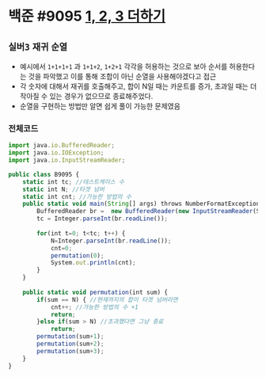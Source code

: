 # 백준 #9095 [1, 2, 3 더하기](https://www.acmicpc.net/problem/9095)
`실버3` `재귀` `순열`
---
- 예시에서 `1+1+1+1` 과 `1+1+2`, `1+2+1` 각각을 허용하는 것으로 보아 순서를 허용한다는 것을 파악했고 이를 통해 조합이 아닌 순열을 사용해야겠다고 접근
- 각 숫자에 대해서 재귀를 호출해주고, 합이 N일 때는 카운트를 증가, 초과일 때는 더 작아질 수 있는 경우가 없으므로 종료해주었다.
- 순열을 구현하는 방법만 알면 쉽게 풀이 가능한 문제였음

### 전체코드
```jsx
import java.io.BufferedReader;
import java.io.IOException;
import java.io.InputStreamReader;

public class B9095 {
	static int tc; //테스트케이스 수
	static int N; //타겟 넘버
	static int cnt; //가능한 방법의 수
	public static void main(String[] args) throws NumberFormatException, IOException {
		BufferedReader br =  new BufferedReader(new InputStreamReader(System.in));
		tc = Integer.parseInt(br.readLine());
		
		for(int t=0; t<tc; t++) {
			N=Integer.parseInt(br.readLine());
			cnt=0;
			permutation(0);
			System.out.println(cnt);
		}
	}
	
	public static void permutation(int sum) {
		if(sum == N) { //현재까지의 합이 타겟 넘버라면
			cnt++; //가능한 방법의 수 +1
			return;
		}else if(sum > N) //초과했다면 그냥 종료
			return;
		permutation(sum+1);
		permutation(sum+2);
		permutation(sum+3);
	}
}

```
